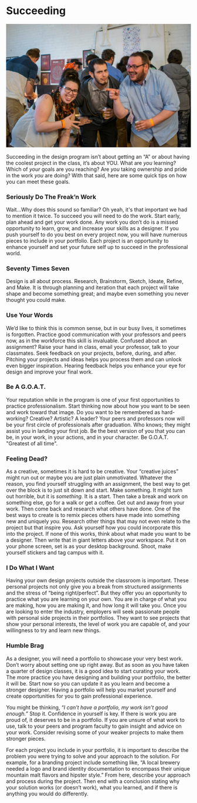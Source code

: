 # Succeeding

![](../.gitbook/assets/showcase-_page_06.jpg)

Succeeding in the design program isn’t about getting an “A” or about having the coolest project in the class, it’s about YOU. What are _you_ learning? Which of _your_ goals are you reaching? Are _you_ taking ownership and pride in the work _you_ are doing? With that said, here are some quick tips on how you can meet these goals.

### Seriously Do The Freak’n Work

Wait...Why does this sound so familiar? Oh yeah, it's that important we had to mention it twice. To succeed you will need to do the work. Start early, plan ahead and get your work done. Any work you don’t do is a missed opportunity to learn, grow, and increase your skills as a designer. If you push yourself to do you best on every project now, you will have numerous pieces to include in your portfolio. Each project is an opportunity to enhance yourself and set your future self up to succeed in the professional world.

### Seventy Times Seven

Design is all about process. Research, Brainstorm, Sketch, Ideate, Refine, and Make. It is through planning and iteration that each project will take shape and become something great; and maybe even something you never thought you could make.

### Use Your Words

We’d like to think this is common sense, but in our busy lives, it sometimes is forgotten. Practice good communication with your professors and peers now, as in the workforce this skill is invaluable. Confused about an assignment? Raise your hand in class, email your professor, talk to your classmates. Seek feedback on your projects, before, during, and after. Pitching your projects and ideas helps you process them and can unlock even bigger inspiration. Hearing feedback helps you enhance your eye for design and improve your final work.

### Be A G.O.A.T.

Your reputation while in the program is one of your first opportunities to practice professionalism. Start thinking now about how you want to be seen and work toward that image. Do you want to be remembered as hard-working? Creative? Artistic? A leader? Your peers and professors now will be your first circle of professionals after graduation. Who knows; they might assist you in landing your first job. Be the best version of you that you can be, in your work, in your actions, and in your character. Be G.O.A.T. "Greatest of all time".

### Feeling Dead?

As a creative, sometimes it is hard to be creative. Your “creative juices” might run out or maybe you are just plain unmotivated. Whatever the reason, you find yourself struggling with an assignment, the best way to get over the block is to just sit down and start. Make something. It might turn out horrible, but it is _something._ It is a start. Then take a break and work on something else, go for a walk or get a coffee. Get out and away from your work. Then come back and research what others have done. One of the best ways to create is to remix pieces others have made into something new and uniquely _you._ Research other things that may not even relate to the project but that inspire you. Ask yourself how you could incorporate this into the project. If none of this works, think about what made you want to be a designer. Then write that in giant letters above your workspace. Put it on your phone screen, set is as your desktop background. Shoot, make yourself stickers and tag campus with it.

### **I Do What I Want**

Having your own design projects outside the classroom is important. These personal projects not only give you a break from structured assignments and the stress of “being right/perfect”. But they offer you an opportunity to practice what you are learning on your own. You are in charge of what you are making, how you are making it, and how long it will take you. Once you are looking to enter the industry, employers will seek passionate people with personal side projects in their portfolios. They want to see projects that show your personal interests, the level of work you are capable of, and your willingness to try and learn new things.

### Humble Brag

As a designer, you will need a portfolio to showcase your very best work. Don’t worry about setting one up right away. But as soon as you have taken a quarter of design classes, it is a good idea to start curating your work. The more practice you have designing and building your portfolio, the better it will be. Start now so you can update it as you learn and become a stronger designer. Having a portfolio will help you market yourself and create opportunities for you to gain professional experience.

You might be thinking, “_I can’t have a portfolio, my work isn’t good enough.”_ Stop it. Confidence in yourself is key. If there is work you are proud of, it deserves to be in a portfolio. If you are unsure of what work to use, talk to your peers and program faculty to gain insight and advice on your work. Consider revising some of your weaker projects to make them stronger pieces.

For each project you include in your portfolio, it is important to describe the problem you were trying to solve and your approach to the solution. For example, for a branding project include something like, “A local brewery needed a logo and brand identity documentation to encompass their unique mountain malt flavors and hipster style.” From here, describe your approach and process during the project. Then end with a conclusion stating why your solution works \(or doesn’t work\), what you learned, and if there is anything you would do differently.

